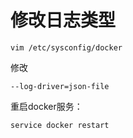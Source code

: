 # 修改日志类型

```
vim /etc/sysconfig/docker
```
修改 
```
--log-driver=json-file
```
重启docker服务： 

```
service docker restart
```
